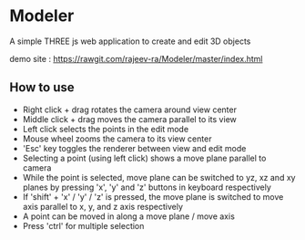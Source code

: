 # Modeler
A simple THREE js web application to create and edit 3D objects

demo site : https://rawgit.com/rajeev-ra/Modeler/master/index.html


## How to use
* Right click + drag rotates the camera around view center
* Middle click + drag moves the camera parallel to its view
* Left click selects the points in the edit mode
* Mouse wheel zooms the camera to its view center
* 'Esc' key toggles the renderer between view and edit mode
* Selecting a point (using left click) shows a move plane parallel to camera
* While the point is selected, move plane can be switched to yz, xz and xy planes by pressing 'x', 'y' and 'z' buttons in keyboard respectively
* If 'shift' + 'x' / 'y' / 'z' is pressed, the move plane is switched to move axis parallel to x, y, and z axis respectively
* A point can be moved in along a move plane / move axis
* Press 'ctrl' for multiple selection

